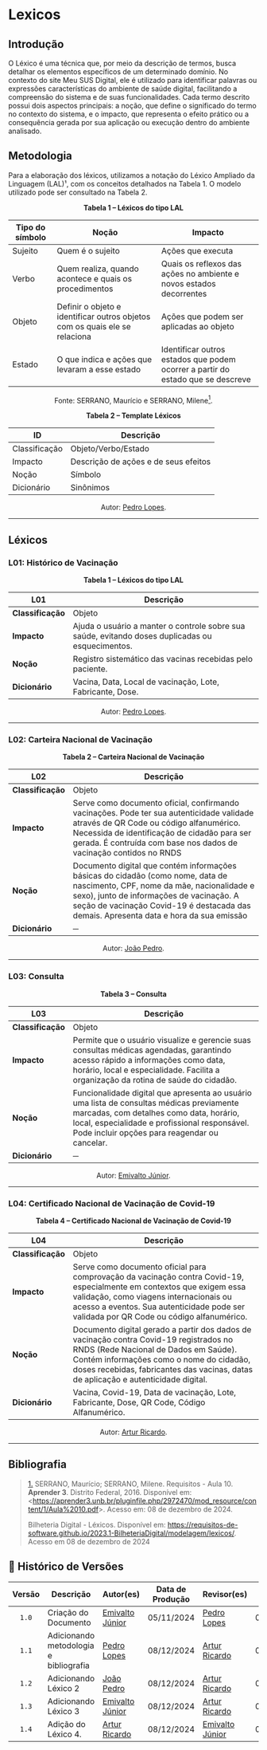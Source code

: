 # Lexicos

## Introdução

O Léxico é uma técnica que, por meio da descrição de termos, busca detalhar os elementos específicos de um determinado domínio. No contexto do site Meu SUS Digital, ele é utilizado para identificar palavras ou expressões características do ambiente de saúde digital, facilitando a compreensão do sistema e de suas funcionalidades. Cada termo descrito possui dois aspectos principais: a noção, que define o significado do termo no contexto do sistema, e o impacto, que representa o efeito prático ou a consequência gerada por sua aplicação ou execução dentro do ambiente analisado.


## Metodologia

Para a elaboração dos léxicos, utilizamos a notação do Léxico Ampliado da Linguagem (LAL)¹, com os conceitos detalhados na Tabela 1. O modelo utilizado pode ser consultado na Tabela 2.

<div align="center">
    <p><strong>Tabela 1 – Léxicos do tipo LAL</strong></p>
</div>

<center>

| Tipo do símbolo | Noção | Impacto |
| ----------------- | ------- | ------- |
| Sujeito | Quem é o sujeito | Ações que executa |
| Verbo | Quem realiza, quando acontece e quais os procedimentos | Quais os reflexos das ações no ambiente e novos estados decorrentes |
| Objeto | Definir o objeto e identificar outros objetos com os quais ele se relaciona | Ações que podem ser aplicadas ao objeto  |
| Estado | O que indica e ações que levaram a esse estado | Identificar outros estados que podem ocorrer a partir do estado que se descreve  |

</center>

<div align="center">
    <p>Fonte: SERRANO, Maurício e SERRANO, Milene<a id="anchor_1" href="#REF1"><sup>1</sup></a>.</p>
</div>



<div align="center">
    <p><strong>Tabela 2 – Template Léxicos</strong></p>
</div>

<center>

| ID | Descrição |
| ----------------- | ------- |
| Classificação | Objeto/Verbo/Estado |
| Impacto | Descrição de ações e de seus efeitos | 
| Noção | Símbolo |
| Dicionário | Sinônimos |

</center>

<div align="center">
    <p>Autor: <a href="https://github.com/pLopess">Pedro Lopes</a>.</p>
</div>

---

## Léxicos

### L01: Histórico de Vacinação

<div align="center">
    <p><strong>Tabela 1 – Léxicos do tipo LAL</strong></p>
</div>

<center>

| **L01**              | **Descrição**                                                                                      |
|----------------------|----------------------------------------------------------------------------------------------------|
| **Classificação**   | Objeto                                                                                            |
| **Impacto**         | Ajuda o usuário a manter o controle sobre sua saúde, evitando doses duplicadas ou esquecimentos.   |
| **Noção**           | Registro sistemático das vacinas recebidas pelo paciente.                                          |
| **Dicionário**      | Vacina, Data, Local de vacinação, Lote, Fabricante, Dose. 

</center>

<div align="center">
    <p>Autor: <a href="https://github.com/pLopess">Pedro Lopes</a>.</p>
</div>

---

### L02: Carteira Nacional de Vacinação

<div align="center">
    <p><strong>Tabela 2 – Carteira Nacional de Vacinação</strong></p>
</div>

<center>

| **L02**              | **Descrição**                                                                                      |
|----------------------|----------------------------------------------------------------------------------------------------|
| **Classificação**   | Objeto                                                                                            |
| **Impacto**         | Serve como documento oficial, confirmando vacinações. Pode ter sua autenticidade validade através de QR Code ou código alfanumérico. Necessida de identificação de cidadão para ser gerada. É contruída com base nos dados de vacinação contidos no RNDS |
| **Noção**           | Documento digital que contém informações básicas do cidadão (como nome, data de nascimento, CPF, nome da mãe, nacionalidade e sexo), junto de informações de vacinação. A seção de vacinação Covid-19 é destacada das demais. Apresenta data e hora da sua emissão |
| **Dicionário**      | ─ |

</center>

<div align="center">
    <p>Autor: <a href="https://github.com/JoosPerro">João Pedro</a>.</p>
</div>

---

### L03: Consulta

<div align="center">
    <p><strong>Tabela 3 – Consulta</strong></p>
</div>

<center>

| **L03**              | **Descrição**                                                                                      |
|----------------------|----------------------------------------------------------------------------------------------------|
| **Classificação**    | Objeto                                                                                            |
| **Impacto**          | Permite que o usuário visualize e gerencie suas consultas médicas agendadas, garantindo acesso rápido a informações como data, horário, local e especialidade. Facilita a organização da rotina de saúde do cidadão. |
| **Noção**            | Funcionalidade digital que apresenta ao usuário uma lista de consultas médicas previamente marcadas, com detalhes como data, horário, local, especialidade e profissional responsável. Pode incluir opções para reagendar ou cancelar. |
| **Dicionário**       | ─                                                                                                |

</center>

<div align="center">
    <p>Autor: <a href="https://github.com/EmivaltoJrr">Emivalto Júnior</a>.</p>
</div>

---

### L04: Certificado Nacional de Vacinação de Covid-19

<div align="center">
    <p><strong>Tabela 4 – Certificado Nacional de Vacinação de Covid-19</strong></p>
</div>

<center>

| **L04**           | **Descrição** |
| ----------------- | ------------- |
| **Classificação** | Objeto                                                                                            |
| **Impacto**       | Serve como documento oficial para comprovação da vacinação contra Covid-19, especialmente em contextos que exigem essa validação, como viagens internacionais ou acesso a eventos. Sua autenticidade pode ser validada por QR Code ou código alfanumérico. |
| **Noção**         | Documento digital gerado a partir dos dados de vacinação contra Covid-19 registrados no RNDS (Rede Nacional de Dados em Saúde). Contém informações como o nome do cidadão, doses recebidas, fabricantes das vacinas, datas de aplicação e autenticidade digital. |
| **Dicionário**    | Vacina, Covid-19, Data de vacinação, Lote, Fabricante, Dose, QR Code, Código Alfanumérico.          |

</center>

<div align="center">
    <p>Autor: <a href="https://github.com/algorithmorphic">Artur Ricardo</a>.</p>
</div>

---

## Bibliografia

> <a id="REF1" href="#anchor_1">1.</a> SERRANO, Maurício; SERRANO, Milene. Requisitos - Aula 10. **Aprender 3**. Distrito Federal, 2016. Disponível em: <<https://aprender3.unb.br/pluginfile.php/2972470/mod_resource/content/1/Aula%2010.pdf>>. Acesso em: 08 de dezembro de 2024.
> 
> Bilheteria Digital - Léxicos. Disponível em: <https://requisitos-de-software.github.io/2023.1-BilheteriaDigital/modelagem/lexicos/>. Acesso em 08 de dezembro de 2024
>

## 📑 Histórico de Versões

| Versão | Descrição | Autor(es) | Data de Produção | Revisor(es) | Data de Revisão | 
| :----: | --------- | --------- | :--------------: | ----------- | :-------------: |
| `1.0`  | Criação do Documento |[Emivalto Júnior](https://github.com/EmivaltoJrr) | 05/11/2024 | [Pedro Lopes](https://github.com/pLopess) | 08/12/2024 |
| `1.1`  | Adicionando metodologia e bibliografia| [Pedro Lopes](https://github.com/pLopess) | 08/12/2024 | [Artur Ricardo](https://github.com/algorithmorphic) | 08/12/2024 |
| `1.2`  | Adicionando Léxico 2 | [João Pedro](https://github.com/JoosPerro) | 08/12/2024 | [Artur Ricardo](https://github.com/algorithmorphic) | 08/12/2024 |
| `1.3`  | Adicionando Léxico 3 | [Emivalto Júnior](https://github.com/EmivaltoJrr) | 08/12/2024 | [Artur Ricardo](https://github.com/algorithmorphic) | 08/12/2024 |
| `1.4`  | Adição do Léxico 4. | [Artur Ricardo](https://github.com/algorithmorphic) | 08/12/2024 | [Emivalto Júnior](https://github.com/EmivaltoJrr) | 08/12/2024 |

